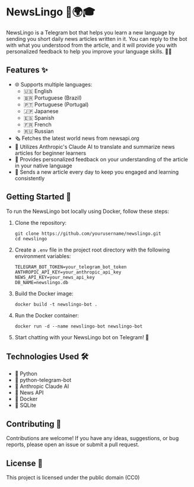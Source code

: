 # NewsLingo 📰🌍🎓

NewsLingo is a Telegram bot that helps you learn a new language by sending you short daily news articles written in it. You can reply to the bot with what you understood from the article, and it will provide you with personalized feedback to help you improve your language skills. 📝💡

## Features ✨

- 🌐 Supports multiple languages:
  - 🇺🇸 English
  - 🇧🇷 Portuguese (Brazil)
  - 🇵🇹 Portuguese (Portugal)
  - 🇯🇵 Japanese
  - 🇪🇸 Spanish
  - 🇫🇷 French
  - 🇷🇺 Russian
- 🗞️ Fetches the latest world news from newsapi.org
- 🤖 Utilizes Anthropic's Claude AI to translate and summarize news articles for beginner learners
- 💬 Provides personalized feedback on your understanding of the article in your native language
- 📅 Sends a new article every day to keep you engaged and learning consistently

## Getting Started 🚀

To run the NewsLingo bot locally using Docker, follow these steps:

1. Clone the repository:
   ```
   git clone https://github.com/yourusername/newslingo.git
   cd newslingo
   ```

2. Create a `.env` file in the project root directory with the following environment variables:
   ```
   TELEGRAM_BOT_TOKEN=your_telegram_bot_token
   ANTHROPIC_API_KEY=your_anthropic_api_key
   NEWS_API_KEY=your_news_api_key
   DB_NAME=newslingo.db
   ```

3. Build the Docker image:
   ```
   docker build -t newslingo-bot .
   ```

4. Run the Docker container:
   ```
   docker run -d --name newslingo-bot newslingo-bot
   ```

5. Start chatting with your NewsLingo bot on Telegram! 🎉

## Technologies Used 🛠️

- 🐍 Python
- 🤖 python-telegram-bot
- 🧠 Anthropic Claude AI
- 📡 News API
- 🐳 Docker
- 💾 SQLite

## Contributing 🤝

Contributions are welcome! If you have any ideas, suggestions, or bug reports, please open an issue or submit a pull request.

## License 📄

This project is licensed under the public domain (CC0)
